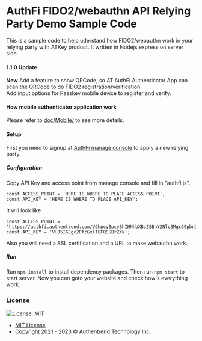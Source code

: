 # AuthFi FIDO2/webauthn API Relying Party Demo Sample Code

This is a sample code to help uderstand how FIDO2/webauthn work in your relying party with ATKey product.
It written in Nodejs express on server side.

#### 1.1.0 Update
**New** Add a feature to show QRCode, so AT.AuthFi Authenticator App can scan the QRCode to do FIDO2 registration/verification.    
Add input options for Passkey mobile device to register and verify.    

#### How mobile authenticator application work
Please refer to [doc/Mobile/](doc/Mobile) to see more details.

#### Setup

First you need to signup at [AuthFi manage console](https://authfi.authentrend.com) to apply a new relying party.

##### Configuration

Copy API Key and access point from manage console and fill in "authfi.js".

```
const ACCESS_POINT = 'HERE IS WHERE TO PLACE ACCESS POINT';
const API_KEY = 'HERE IS WHERE TO PLACE API_KEY';
```

It will look like
```
const ACCESS_POINT = 'https://authfi.authentrend.com/VGhpcyBpcyBhIHNhbXBsZSBhY2Nlc3MgcG9pbnQ';
const API_KEY = 'VHJ5IGEgc2FtcGxlIEFQSSBrZXk';
```

Also you will need a SSL certification and a URL to make webauthn work.

##### Run

Run ```npm install``` to install dependency packages. Then run ```npm start``` to start server.
Now you can goto your website and check how's everything work.


### License
[![License: MIT](https://img.shields.io/badge/License-MIT-yellow.svg)](https://opensource.org/licenses/MIT)
- [MIT License](https://github.com/AuthenTrend/authfi_fido2_cloud_sample/blob/master/LICENSE)
- Copyright 2021 - 2023 © Authentrend Technology Inc.

